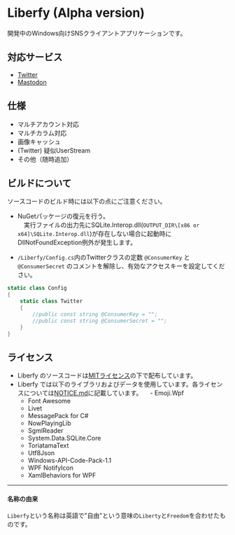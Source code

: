 ﻿# Liberfy (Alpha version)
開発中のWindows向けSNSクライアントアプリケーションです。

## 対応サービス
- [Twitter](https://developer.twitter.com/)
- [Mastodon](https://github.com/tootsuite)
<!-- - [Frost](https://github.com/Frost-Dev/Frost)（予定）-->

## 仕様
- マルチアカウント対応
- マルチカラム対応
- 画像キャッシュ
- (Twitter) 疑似UserStream
- その他（随時追加）

## ビルドについて
ソースコードのビルド時には以下の点にご注意ください。
- NuGetパッケージの復元を行う。  
　実行ファイルの出力先にSQLite.Interop.dll(`OUTPUT_DIR\[x86 or x64]\SQLite.Interop.dll`)が存在しない場合に起動時にDllNotFoundException例外が発生します。

- `/Liberfy/Config.cs`内のTwitterクラスの定数 `@ConsumerKey` と `@ConsumerSecret` のコメントを解除し、有効なアクセスキーを設定してください。  
```csharp:/Liberfy/Config.cs
static class Config
{
    static class Twitter
    {
        //public const string @ConsumerKey = "";
        //public const string @ConsumerSecret = "";
    }
}
```

## ライセンス
- Liberfy のソースコードは[MITライセンス](https://github.com/atst1996/Liberfy/blob/master/LICENSE)の下で配布しています。
- Liberfy では以下のライブラリおよびデータを使用しています。各ライセンスについては[NOTICE.md](https://github.com/atst1996/Liberfy/blob/master/NOTICE.md)に記載しています。
　- Emoji.Wpf
  - Font Awesome
  - Livet
  - MessagePack for C#
  - NowPlayingLib
  - SgmlReader
  - System.Data.SQLite.Core
  - ToriatamaText
  - Utf8Json
  - Windows-API-Code-Pack-1.1
  - WPF NotifyIcon
  - XamlBehaviors for WPF

---

#### 名称の由来
`Liberfy`という名称は英語で"自由"という意味の`Liberty`と`Freedom`を合わせたものです。
